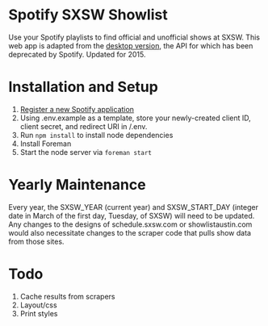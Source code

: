 # Spotify SXSW Showlist

Use your Spotify playlists to find official and unofficial shows at SXSW. This web app is adapted from the [desktop version](https://github.com/billboebel/spotify-showlist), the API for which has been deprecated by Spotify. Updated for 2015.

# Installation and Setup

1. [Register a new Spotify application](https://developer.spotify.com/my-applications/)
2. Using .env.example as a template, store your newly-created client ID, client secret, and redirect URI in /.env.
3. Run `npm install` to install node dependencies
4. Install Foreman
4. Start the node server via `foreman start`

# Yearly Maintenance

Every year, the SXSW_YEAR (current year) and SXSW_START_DAY (integer date in March of the first day, Tuesday, of SXSW) will need to be updated. Any changes to the designs of schedule.sxsw.com or showlistaustin.com would also necessitate changes to the scraper code that pulls show data from those sites.

# Todo

1. Cache results from scrapers
2. Layout/css
3. Print styles
